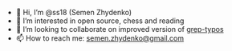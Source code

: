 - 👋 Hi, I’m @ss18 (Semen Zhydenko)
- 👀 I’m interested in open source, chess and reading
- 💞️ I’m looking to collaborate on improved version of [grep-typos](https://github.com/ss18/grep-typos)
- 📫 How to reach me: semen.zhydenko@gmail.com

<!---
ss18/ss18 is a ✨ special ✨ repository because its `README.md` (this file) appears on your GitHub profile.
You can click the Preview link to take a look at your changes.
--->
